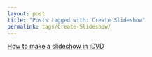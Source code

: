 ```yaml
---
layout: post
title: "Posts tagged with: Create Slideshow"
permalink: tags/Create-Slideshow/
---
```

[How to make a slideshow in iDVD](/2011/08/how-to-make-slideshow-in-idvd)
